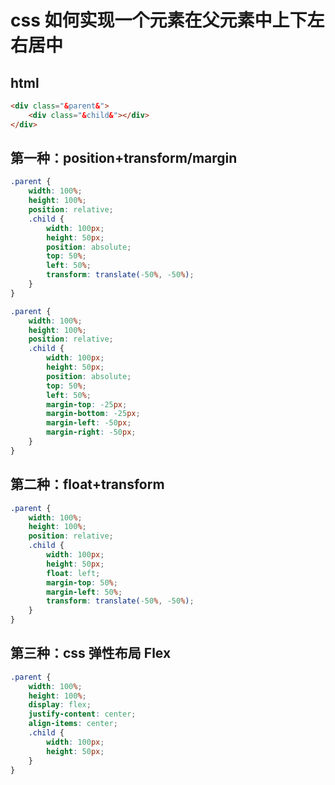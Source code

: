 <!-- Date: 2016-11-28 23:57 -->

# css 如何实现一个元素在父元素中上下左右居中

## html

```html
<div class="&parent&">
    <div class="&child&"></div>
</div>
```

## 第一种：position+transform/margin

```css
.parent {
    width: 100%;
    height: 100%;
    position: relative;
    .child {
        width: 100px;
        height: 50px;
        position: absolute;
        top: 50%;
        left: 50%;
        transform: translate(-50%, -50%);
    }
}

.parent {
    width: 100%;
    height: 100%;
    position: relative;
    .child {
        width: 100px;
        height: 50px;
        position: absolute;
        top: 50%;
        left: 50%;
        margin-top: -25px;
        margin-bottom: -25px;
        margin-left: -50px;
        margin-right: -50px;
    }
}
```

## 第二种：float+transform

```css
.parent {
    width: 100%;
    height: 100%;
    position: relative;
    .child {
        width: 100px;
        height: 50px;
        float: left;
        margin-top: 50%;
        margin-left: 50%;
        transform: translate(-50%, -50%);
    }
}
```

## 第三种：css 弹性布局 Flex

```css
.parent {
    width: 100%;
    height: 100%;
    display: flex;
    justify-content: center;
    align-items: center;
    .child {
        width: 100px;
        height: 50px;
    }
}
```
